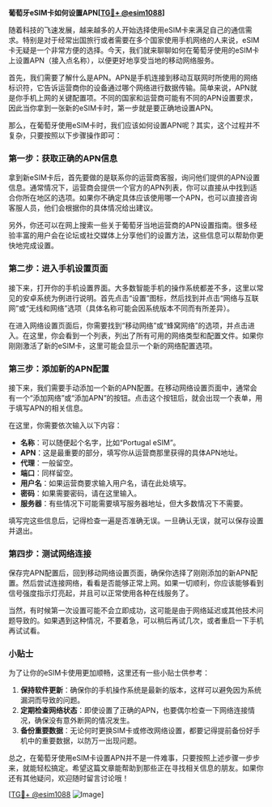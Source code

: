 **葡萄牙eSIM卡如何设置APN[[TG💪+ @esim1088](https://t.me/s/esim1088)]**

随着科技的飞速发展，越来越多的人开始选择使用eSIM卡来满足自己的通信需求。特别是对于经常出国旅行或者需要在多个国家使用手机网络的人来说，eSIM卡无疑是一个非常方便的选择。今天，我们就来聊聊如何在葡萄牙使用的eSIM卡上设置APN（接入点名称），以便更好地享受当地的移动网络服务。

首先，我们需要了解什么是APN。APN是手机连接到移动互联网时所使用的网络标识符，它告诉运营商你的设备通过哪个网络进行数据传输。简单来说，APN就是你手机上网的关键配置项。不同的国家和运营商可能有不同的APN设置要求，因此当你拿到一张新的eSIM卡时，第一步就是要正确地设置APN。

那么，在葡萄牙使用eSIM卡时，我们应该如何设置APN呢？其实，这个过程并不复杂，只要按照以下步骤操作即可：

### 第一步：获取正确的APN信息

拿到新eSIM卡后，首先要做的是联系你的运营商客服，询问他们提供的APN设置信息。通常情况下，运营商会提供一个官方的APN列表，你可以直接从中找到适合你所在地区的选项。如果你不确定具体应该使用哪一个APN，也可以直接咨询客服人员，他们会根据你的具体情况给出建议。

另外，你还可以在网上搜索一些关于葡萄牙当地运营商的APN设置指南。很多经验丰富的用户会在论坛或社交媒体上分享他们的设置方法，这些信息可以帮助你更快地完成设置。

### 第二步：进入手机设置页面

接下来，打开你的手机设置界面。大多数智能手机的操作系统都差不多，这里以常见的安卓系统为例进行说明。首先点击“设置”图标，然后找到并点击“网络与互联网”或“无线和网络”选项（具体名称可能会因系统版本不同而有所差异）。

在进入网络设置页面后，你需要找到“移动网络”或“蜂窝网络”的选项，并点击进入。在这里，你会看到一个列表，列出了所有可用的网络类型和配置文件。如果你刚刚激活了新的eSIM卡，这里可能会显示一个新的网络配置选项。

### 第三步：添加新的APN配置

接下来，我们需要手动添加一个新的APN配置。在移动网络设置页面中，通常会有一个“添加网络”或“添加APN”的按钮。点击这个按钮后，就会出现一个表单，用于填写APN的相关信息。

在这里，你需要依次输入以下内容：
- **名称**：可以随便起个名字，比如“Portugal eSIM”。
- **APN**：这是最重要的部分，填写你从运营商那里获得的具体APN地址。
- **代理**：一般留空。
- **端口**：同样留空。
- **用户名**：如果运营商要求输入用户名，请在此处填写。
- **密码**：如果需要密码，请在这里输入。
- **服务器**：有些情况下可能需要填写服务器地址，但大多数情况下不需要。

填写完这些信息后，记得检查一遍是否准确无误。一旦确认无误，就可以保存设置并退出。

### 第四步：测试网络连接

保存完APN配置后，回到移动网络设置页面，确保你选择了刚刚添加的新APN配置。然后尝试连接网络，看看是否能够正常上网。如果一切顺利，你应该能够看到信号强度指示灯亮起，并且可以正常使用各种在线服务了。

当然，有时候第一次设置可能不会立即成功，这可能是由于网络延迟或其他技术问题导致的。如果遇到这种情况，不要着急，可以稍后再试几次，或者重启一下手机再试试看。

### 小贴士

为了让你的eSIM卡使用更加顺畅，这里还有一些小贴士供参考：
1. **保持软件更新**：确保你的手机操作系统是最新的版本，这样可以避免因为系统漏洞而导致的问题。
2. **定期检查网络状态**：即使设置了正确的APN，也要偶尔检查一下网络连接情况，确保没有意外断网的情况发生。
3. **备份重要数据**：无论何时更换SIM卡或修改网络设置，都要记得提前备份好手机中的重要数据，以防万一出现问题。

总之，在葡萄牙使用eSIM卡设置APN并不是一件难事，只要按照上述步骤一步步来，就能轻松搞定。希望这篇文章能帮助到那些正在寻找相关信息的朋友。如果你还有其他疑问，欢迎随时留言讨论哦！

[[TG💪+ @esim1088](https://t.me/s/esim1088) ![Image](https://i.postimg.cc/4NQfJmqS/Snipaste-2025-05-13-00-14-12.png)]